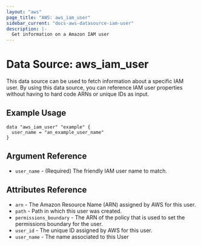```yaml
---
layout: "aws"
page_title: "AWS: aws_iam_user"
sidebar_current: "docs-aws-datasource-iam-user"
description: |-
  Get information on a Amazon IAM user
---
```


# Data Source: aws_iam_user

This data source can be used to fetch information about a specific
IAM user. By using this data source, you can reference IAM user
properties without having to hard code ARNs or unique IDs as input.

## Example Usage

```hcl
data "aws_iam_user" "example" {
  user_name = "an_example_user_name"
}
```

## Argument Reference

* `user_name` - (Required) The friendly IAM user name to match.

## Attributes Reference

* `arn` - The Amazon Resource Name (ARN) assigned by AWS for this user.
* `path` - Path in which this user was created.
* `permissions_boundary` - The ARN of the policy that is used to set the permissions boundary for the user.
* `user_id` - The unique ID assigned by AWS for this user.
* `user_name` - The name associated to this User
